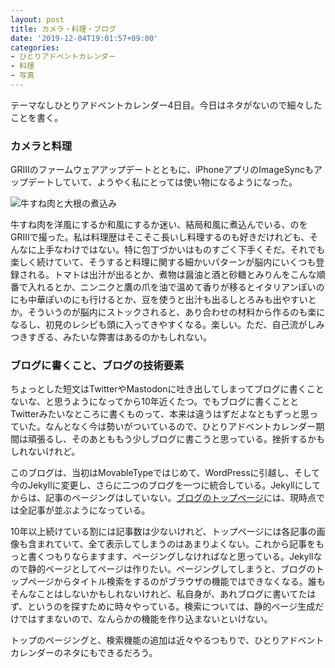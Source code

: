 ```yaml
---
layout: post
title: カメラ・料理・ブログ
date: '2019-12-04T19:01:57+09:00'
categories:
- ひとりアドベントカレンダー
- 料理
- 写真
---
```


テーマなしひとりアドベントカレンダー4日目。今日はネタがないので細々したことを書く。

### カメラと料理

GRⅢのファームウェアアップデートとともに、iPhoneアプリのImageSyncもアップデートしていて、ようやく私にとっては使い物になるようになった。

![牛すね肉と大根の煮込み](/blog/images/sune-daikon.jpg)

牛すね肉を洋風にするか和風にするか迷い、結局和風に煮込んでいる、のをGRⅢで撮った。私は料理歴はそこそこ長いし料理するのも好きだけれども、そんなに上手なわけではない。特に包丁づかいはものすごく下手くそだ。それでも楽しく続けていて、そうすると料理に関する細かいパターンが脳内にいくつも登録される。トマトは出汁が出るとか、煮物は醤油と酒と砂糖とみりんをこんな順番で入れるとか、ニンニクと鷹の爪を油で温めて香りが移るとイタリアンぽいのにも中華ぽいのにも行けるとか、豆を使うと出汁も出るしとろみも出やすいとか。そういうのが脳内にストックされると、あり合わせの材料から作るのも楽になるし、初見のレシピも頭に入ってきやすくなる。楽しい。ただ、自己流がしみつきすぎる、みたいな弊害はあるのかもしれない。

### ブログに書くこと、ブログの技術要素

ちょっとした短文はTwitterやMastodonに吐き出してしまってブログに書くことないな、と思うようになってから10年近くたつ。でもブログに書くこととTwitterみたいなところに書くものって、本来は違うはずだよなともずっと思っていた。なんとなく今は勢いがついているので、ひとりアドベントカレンダー期間は頑張るし、そのあとももう少しブログに書こうと思っている。挫折するかもしれないけれど。

このブログは、当初はMovableTypeではじめて、WordPressに引越し、そして今のJekyllに変更し、さらに二つのブログを一つに統合している。Jekyllにしてからは、記事のページングはしていない。[ブログのトップページ](/blog)には、現時点では全記事が並ぶようになっている。

10年以上続けている割には記事数は少ないけれど、トップページには各記事の画像も含まれていて、全て表示してしまうのはあまりよくない。これから記事をもっと書くつもりならますます、ページングしなければなと思っている。Jekyllなので静的ページとしてページは作りたい。ページングしてしまうと、ブログのトップページからタイトル検索をするのがブラウザの機能ではできなくなる。誰もそんなことはしないかもしれないけれど、私自身が、あれブログに書いてたはず、というのを探すために時々やっている。検索については、静的ページ生成だけではすまないので、なんらかの機能を作り込まないといけない。

トップのページングと、検索機能の追加は近々やるつもりで、ひとりアドベントカレンダーのネタにもできるだろう。


